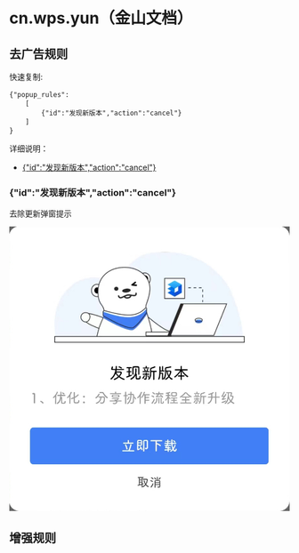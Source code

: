 # cn.wps.yun（金山文档）

## 去广告规则

快速复制:
```
{"popup_rules":
    [
        {"id":"发现新版本","action":"cancel"}
    ]
}
```
详细说明：
- [{"id":"发现新版本","action":"cancel"}](#id发现新版本actioncancel)

### {"id":"发现新版本","action":"cancel"}
去除更新弹窗提示

![](./assets/更新弹窗.jpg)

## 增强规则
